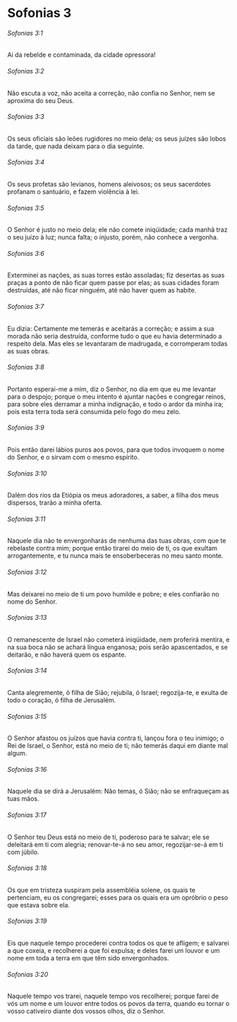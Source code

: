 # Sofonias 3

###### Sofonias 3:1

Ai da rebelde e contaminada, da cidade opressora!

###### Sofonias 3:2

Não escuta a voz, não aceita a correção, não confia no Senhor, nem se aproxima do seu Deus.

###### Sofonias 3:3

Os seus oficiais são leões rugidores no meio dela; os seus juízes são lobos da tarde, que nada deixam para o dia seguinte.

###### Sofonias 3:4

Os seus profetas são levianos, homens aleivosos; os seus sacerdotes profanam o santuário, e fazem violência à lei.

###### Sofonias 3:5

O Senhor é justo no meio dela; ele não comete iniqüidade; cada manhã traz o seu juízo à luz; nunca falta; o injusto, porém, não conhece a vergonha.

###### Sofonias 3:6

Exterminei as nações, as suas torres estão assoladas; fiz desertas as suas praças a ponto de não ficar quem passe por elas; as suas cidades foram destruídas, até não ficar ninguém, até não haver quem as habite.

###### Sofonias 3:7

Eu dizia: Certamente me temerás e aceitarás a correção; e assim a sua morada não seria destruída, conforme tudo o que eu havia determinado a respeito dela. Mas eles se levantaram de madrugada, e corromperam todas as suas obras.

###### Sofonias 3:8

Portanto esperai-me a mim, diz o Senhor, no dia em que eu me levantar para o despojo; porque o meu intento é ajuntar nações e congregar reinos, para sobre eles derramar a minha indignação, e todo o ardor da minha ira; pois esta terra toda será consumida pelo fogo do meu zelo.

###### Sofonias 3:9

Pois então darei lábios puros aos povos, para que todos invoquem o nome do Senhor, e o sirvam com o mesmo espírito.

###### Sofonias 3:10

Dalém dos rios da Etiópia os meus adoradores, a saber, a filha dos meus dispersos, trarão a minha oferta.

###### Sofonias 3:11

Naquele dia não te envergonharás de nenhuma das tuas obras, com que te rebelaste contra mim; porque então tirarei do meio de ti, os que exultam arrogantemente, e tu nunca mais te ensoberbeceras no meu santo monte.

###### Sofonias 3:12

Mas deixarei no meio de ti um povo humilde e pobre; e eles confiarão no nome do Senhor.

###### Sofonias 3:13

O remanescente de Israel não cometerá iniqüidade, nem proferirá mentira, e na sua boca não se achará língua enganosa; pois serão apascentados, e se deitarão, e não haverá quem os espante.

###### Sofonias 3:14

Canta alegremente, ó filha de Sião; rejubila, ó Israel; regozija-te, e exulta de todo o coração, ó filha de Jerusalém.

###### Sofonias 3:15

O Senhor afastou os juízos que havia contra ti, lançou fora o teu inimigo; o Rei de Israel, o Senhor, está no meio de ti; não temerás daqui em diante mal algum.

###### Sofonias 3:16

Naquele dia se dirá a Jerusalém: Não temas, ó Sião; não se enfraqueçam as tuas mãos.

###### Sofonias 3:17

O Senhor teu Deus está no meio de ti, poderoso para te salvar; ele se deleitará em ti com alegria; renovar-te-á no seu amor, regozijar-se-á em ti com júbilo.

###### Sofonias 3:18

Os que em tristeza suspiram pela assembléia solene, os quais te pertenciam, eu os congregarei; esses para os quais era um opróbrio o peso que estava sobre ela.

###### Sofonias 3:19

Eis que naquele tempo procederei contra todos os que te afligem; e salvarei a que coxeia, e recolherei a que foi expulsa; e deles farei um louvor e um nome em toda a terra em que têm sido envergonhados.

###### Sofonias 3:20

Naquele tempo vos trarei, naquele tempo vos recolherei; porque farei de vós um nome e um louvor entre todos os povos da terra, quando eu tornar o vosso cativeiro diante dos vossos olhos, diz o Senhor.

